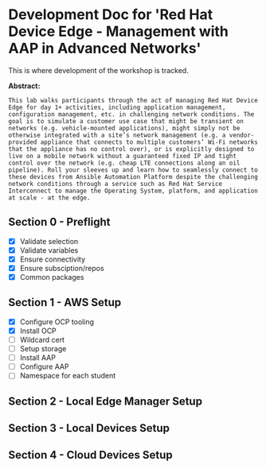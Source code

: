 # Development Doc for 'Red Hat Device Edge - Management with AAP in Advanced Networks'

This is where development of the workshop is tracked.

**Abstract:**
```
This lab walks participants through the act of managing Red Hat Device Edge for day 1+ activities, including application management, configuration management, etc. in challenging network conditions. The goal is to simulate a customer use case that might be transient on networks (e.g. vehicle-mounted applications), might simply not be otherwise integrated with a site’s network management (e.g. a vendor-provided appliance that connects to multiple customers’ Wi-Fi networks that the appliance has no control over), or is explicitly designed to live on a mobile network without a guaranteed fixed IP and tight control over the network (e.g. cheap LTE connections along an oil pipeline). Roll your sleeves up and learn how to seamlessly connect to these devices from Ansible Automation Platform despite the challenging network conditions through a service such as Red Hat Service Interconnect to manage the Operating System, platform, and application at scale - at the edge.
```

## Section 0 - Preflight
- [x] Validate selection
- [x] Validate variables
- [x] Ensure connectivity
- [x] Ensure subsciption/repos
- [x] Common packages
 
## Section 1 - AWS Setup
- [x] Configure OCP tooling
- [x] Install OCP
- [ ] Wildcard cert
- [ ] Setup storage
- [ ] Install AAP
- [ ] Configure AAP
- [ ] Namespace for each student

## Section 2 - Local Edge Manager Setup

## Section 3 - Local Devices Setup

## Section 4 - Cloud Devices Setup

